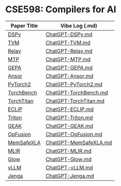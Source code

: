 # CSE598: Compilers for AI

| Paper Title | Vibe Log (.md) |
|-------------|----------------|
| [DSPy](https://arxiv.org/pdf/2310.03714) | [ChatGPT-DSPy.md](./vibe-logs/ChatGPT-DSPy.md) |
| [TVM](https://arxiv.org/abs/1802.04799)  | [ChatGPT-TVM.md](./vibe-logs/ChatGPT-TVM.md)  |
| [Relay](https://arxiv.org/abs/1904.08368) | [ChatGPT-Relay.md](./vibe-logs/ChatGPT-Relay.md) |
| [MTP](https://arxiv.org/pdf/2405.08965)   | [ChatGPT-MTP.md](./vibe-logs/ChatGPT-MTP.md)   |
| [GEPA](https://arxiv.org/pdf/2507.19457) | [ChatGPT-GEPA.md](./vibe-logs/ChatGPT-GEPA.md) |
| [Ansor](https://arxiv.org/pdf/2006.06762) | [ChatGPT-Ansor.md](./vibe-logs/ChatGPT-Ansor.md) |
| [PyTorch2](https://dl.acm.org/doi/pdf/10.1145/3620665.3640366) | [ChatGPT-PyTorch2.md](./vibe-logs/ChatGPT-PyTorch2.md) |
| [TorchBench](https://arxiv.org/pdf/2304.14226) | [ChatGPT-TorchBench.md](./vibe-logs/ChatGPT-TorchBench.md) |
| [TorchTitan](https://arxiv.org/pdf/2410.06511) | [ChatGPT-TorchTitan.md](./vibe-logs/ChatGPT-TorchTitan.md) |
| [ECLIP](https://arxiv.org/pdf/2506.12598) | [ChatGPT-ECLIP.md](./vibe-logs/ChatGPT-ECLIP.md) |
| [Triton](https://www.eecs.harvard.edu/~htk/publication/2019-mapl-tillet-kung-cox.pdf) | [ChatGPT-Triton.md](./vibe-logs/ChatGPT-Triton.md) |
| [GEAK](https://arxiv.org/pdf/2507.23194) | [ChatGPT-GEAK.md](./vibe-logs/ChatGPT-GEAK.md) |
| [OpFusion](https://arxiv.org/abs/2301.13062) | [ChatGPT-OpFusion.md](./vibe-logs/ChatGPT-OpFusion.md) |
| [MemSafeXLA](https://arxiv.org/abs/2206.14148) | [ChatGPT-MemSafeXLA.md](./vibe-logs/ChatGPT-MemSafeXLA.md) |
| [MLIR](https://arxiv.org/pdf/2002.11054) | [ChatGPT-MLIR.md](./vibe-logs/ChatGPT-MLIR.md) |
| [Glow](https://arxiv.org/pdf/1805.00907) | [ChatGPT-Glow.md](./vibe-logs/ChatGPT-Glow.md) |
| [vLLM](https://arxiv.org/abs/2309.06180) | [ChatGPT-vLLM.md](./vibe-logs/ChatGPT-vLLM.md) |
| [Jenga](https://arxiv.org/abs/2503.18292) | [ChatGPT-Jenga.md](./vibe-logs/ChatGPT-Jenga.md) |